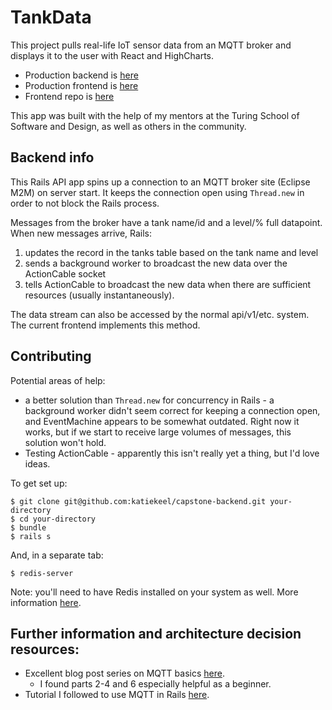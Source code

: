 # TankData

This project pulls real-life IoT sensor data from an MQTT broker and displays it to the user with React and HighCharts.

* Production backend is [here](https://katie-keel-capstone-backend.herokuapp.com/api/v1/tanks)
* Production frontend is [here](https://katie-keel-capstone-frontend.herokuapp.com/)
* Frontend repo is [here](https://github.com/katiekeel/capstone-frontend)

This app was built with the help of my mentors at the Turing School of Software and Design, as well as others in the community.

## Backend info

This Rails API app spins up a connection to an MQTT broker site (Eclipse M2M) on server start. It keeps the connection open using `Thread.new` in order to not block the Rails process.

Messages from the broker have a tank name/id and a level/% full datapoint. When new messages arrive, Rails:  

1. updates the record in the tanks table based on the tank name and level  
2. sends a background worker to broadcast the new data over the ActionCable socket
3. tells ActionCable to broadcast the new data when there are sufficient resources (usually instantaneously).

The data stream can also be accessed by the normal api/v1/etc. system. The current frontend implements this method.

## Contributing

Potential areas of help:

* a better solution than `Thread.new` for concurrency in Rails - a background worker didn't seem correct for keeping a connection open, and EventMachine appears to be somewhat outdated. Right now it works, but if we start to receive large volumes of messages, this solution won't hold.  
* Testing ActionCable - apparently this isn't really yet a thing, but I'd love ideas.

To get set up:

`$ git clone git@github.com:katiekeel/capstone-backend.git your-directory`  
`$ cd your-directory`  
`$ bundle`  
`$ rails s`

And, in a separate tab:

`$ redis-server`

Note: you'll need to have Redis installed on your system as well. More information [here](https://redis.io/download).

## Further information and architecture decision resources:

* Excellent blog post series on MQTT basics [here](https://www.hivemq.com/blog/mqtt-essentials/).
  - I found parts 2-4 and 6 especially helpful as a beginner.
* Tutorial I followed to use MQTT in Rails [here](http://blog.mallow-tech.com/2016/11/iot-in-rails-with-aws-mqtt/).
